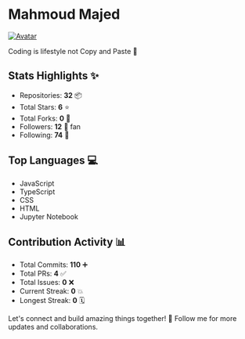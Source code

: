 # Mahmoud Majed

[![Avatar](https://avatars.githubusercontent.com/u/122573361?v=4)](https://github.com/Mahmoud-Majed)

Coding is lifestyle not Copy and Paste 🚀

## Stats Highlights ✨

- Repositories: **32** 📦
- Total Stars: **6** ⭐
- Total Forks: **0** 🍴
- Followers: **12** 🧑‍ fan
- Following: **74** 👣

## Top Languages 💻

- JavaScript
- TypeScript
- CSS
- HTML
- Jupyter Notebook

## Contribution Activity 📊

- Total Commits: **110** ➕
- Total PRs: **4** ✅
- Total Issues: **0** ❌
- Current Streak: **0** 💥
- Longest Streak: **0** 🗓️

Let's connect and build amazing things together! 🤝 Follow me for more updates and collaborations.
